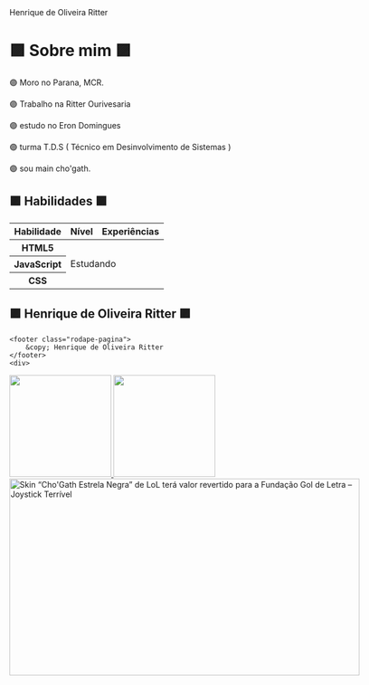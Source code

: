 <!DOCTYPE html>
<html>
<head>
    <meta charset="utf-8">
    Henrique de Oliveira Ritter
    <link rel="icon" href="imagens/favicon.png">
    <link rel="stylesheet" href="css/reset.css">
    <link rel="stylesheet" href="css/site.css">
    <link rel="stylesheet" href="css/bio.css">
    <link rel="stylesheet" href="http://fonts.googleapis.com/css?family=Crimson+Text:400,400italic,600">
    <link rel="stylesheet" href="http://fonts.googleapis.com/css?family=Open+Sans+Condensed:700">
</head>
<body>
    <main>
        <h1 class="titulo-principal">🟪 Sobre mim 🟪</h1>
        <div class="container">
            <p>🟣 Moro no Parana, MCR.</p>
            <p>🟣 Trabalho na Ritter Ourivesaria</p>
<p>🟣 estudo no Eron Domingues</p>
<p>🟣 turma T.D.S ( Técnico em Desinvolvimento de Sistemas )</p>
<p>🟣 sou main cho'gath.</p>
           <h2 class="subtitulo-texto">🟪 Habilidades 🟪</h2>
            <table class="habilidades">
                <thead>
                    <tr>
                        <th>Habilidade</th>
                        <th>Nível</th>
                        <th>Experiências</th>
                    </tr>
                </thead>
                <tbody>
                    <tr>
                        <th>HTML5</th>
                        <td colspan="2" rowspan="3">Estudando</td>
                    </tr>
                    <tr>
                        <th>JavaScript</th>
                    </tr>
                    <tr>
                        <th>CSS</th>
                    </tr>
                </tbody>
            </table>
        </div>
    </main>
    <aside class="navegacao-site">
        <h1>🟪 Henrique de Oliveira Ritter 🟪</h1>
        
    <footer class="rodape-pagina">
        &copy; Henrique de Oliveira Ritter
    </footer>
    <div>
<a href="https://github.com/HenriqueMonoCHO">
<img loading="lazy" height="180em" src="https://github-readme-stats.vercel.app/api/top-langs/?username=HenriqueMonoCHO&layout=compact&langs_count=7&theme=dracula"/>
<img loading="lazy" height="180em" src="https://github-readme-stats.vercel.app/api?username=HenriqueMonoCHO&show_icons=true&theme=dracula&include_all_commits=true&count_private=true"/>
</div>
</body>
</html>
<img src="https://joystickterrivel.com.br/wp-content/uploads/2018/07/LoL-Skin-Estrela-Negra.jpg" jsaction="VQAsE" class="sFlh5c pT0Scc iPVvYb" style="max-width: 1920px; height: 348px; margin: 0px; width: 619px;" alt="Skin “Cho'Gath Estrela Negra” de LoL terá valor revertido para a Fundação  Gol de Letra – Joystick Terrível" jsname="kn3ccd" aria-hidden="false">
